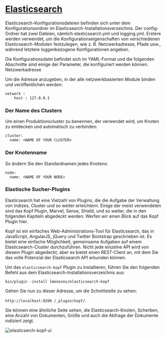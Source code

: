 # [Elasticsearch](../elasticsearch)


Elasticsearch-Konfigurationsdateien befinden sich unter dem Konfigurationsordner im Elasticsearch-Installationsverzeichnis. Der config-Ordner hat zwei Dateien, nämlich elasticsearch.yml und logging.yml. Erstere werden verwendet, um die Konfigurationseigenschaften von verschiedenen Elasticsearch-Modulen festzulegen, wie z. B. Netzwerkadresse, Pfade usw., während letztere loggenbezogene Konfigurationen angeben.

Die Konfigurationsdatei befindet sich im YAML-Format und die folgenden Abschnitte sind einige der Parameter, die konfiguriert werden können.
Netzwerkadresse

Um die Adresse anzugeben, in der alle netzwerkbasierten Module binden und veröffentlichen werden:

```
network :
    host : 127.0.0.1
```

### Der Name des Clusters

Um einen Produktionscluster zu benennen, der verwendet wird, um Knoten zu entdecken und automatisch zu verbinden:

```
cluster:
  name: <NAME OF YOUR CLUSTER>
```

### Der Knotenname

So ändern Sie den Standardnamen jedes Knotens:

```
node:
  name: <NAME OF YOUR NODE>
```

### Elastische Sucher-Plugins

Elasticsearch hat eine Vielzahl von Plugins, die die Aufgabe der Verwaltung von Indizes, Cluster und so weiter erleichtern. Einige der meist verwendeten sind das Kopf Plugin, Marvel, Sense, Shield, und so weiter, die in den folgenden Kapiteln abgedeckt werden. Werfen wir einen Blick auf das Kopf Plugin hier.

Kopf ist ein einfaches Web-Administrations-Tool für Elasticsearch, das in JavaScript, AngularJS, jQuery und Twitter Bootstrap geschrieben ist. Es bietet eine einfache Möglichkeit, gemeinsame Aufgaben auf einem Elasticsearch-Cluster durchzuführen. Nicht jede einzelne API wird von diesem Plugin abgedeckt, aber es bietet einen REST-Client an, mit dem Sie das volle Potenzial der Elasticsearch API erkunden können.

Um das `elasticsearch-kopf` Plugin zu installieren, führen Sie den folgenden Befehl aus dem Elasticsearch-Installationsverzeichnis aus:

`bin/plugin -install lmenezes/elasticsearch-kopf`

Gehen Sie nun zu dieser Adresse, um die Schnittstelle zu sehen:

`http://localhost:9200 /_plugin/kopf/`.

Sie können eine ähnliche Seite sehen, die Elasticsearch-Knoten, Scherben, eine Anzahl von Dokumenten, Größe und auch die Abfrage der Dokumente indiziert zeigt.

![elasticserch-kopf-ui](https://www.packtpub.com/graphics/9781787288546/graphics/_01_02.jpg)

